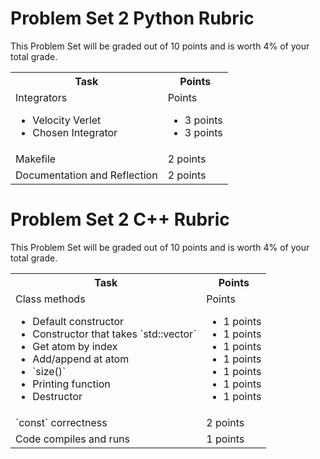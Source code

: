 # Problem Set 2 Python Rubric

This Problem Set will be graded out of 10 points and is worth 4% of your total grade.

<table width="100%">
    <tr>
        <th>
            Task
        </th>
        <th>
            Points
        </th>
    </tr>
    <tr>
        <td>
            Integrators
                <ul>
                    <li> Velocity Verlet
                    <li> Chosen Integrator
                </ul>
        </td>
        <td>
            Points
                <ul>
                    <li> 3 points
                    <li> 3 points
                </ul>
        </td>
    </tr>
    <tr>
    <td>
        Makefile
    </td>
    <td>
        2 points
    </td>
    </tr>
    <tr>
    <td>
        Documentation and Reflection
    </td>
    <td>
        2 points
    </td>


</table>

# Problem Set 2 C++ Rubric

This Problem Set will be graded out of 10 points and is worth 4% of your total grade.

<table width="100%">
    <tr>
        <th>
            Task
        </th>
        <th>
            Points
        </th>
    </tr>
    <tr>
        <td>
            Class methods
                <ul>
                    <li> Default constructor
                    <li> Constructor that takes `std::vector`
                    <li> Get atom by index
                    <li> Add/append at atom
                    <li> `size()`
                    <li> Printing function
                    <li> Destructor
                </ul>
        </td>
        <td>
            Points
                <ul>
                    <li> 1 points
                    <li> 1 points
                    <li> 1 points
                    <li> 1 points
                    <li> 1 points
                    <li> 1 points
                    <li> 1 points
                </ul>
        </td>
    </tr>
    <tr>
    <td>
        `const` correctness
    </td>
    <td>
        2 points
    </td>
    </tr>
    <tr>
    <td>
        Code compiles and runs
    </td>
    <td>
        1 points
    </td>


</table>
